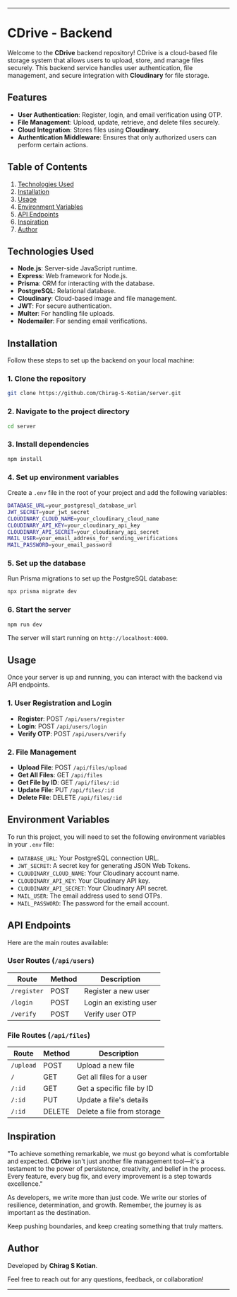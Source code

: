 


















---

# CDrive - Backend

Welcome to the **CDrive** backend repository! CDrive is a cloud-based file storage system that allows users to upload, store, and manage files securely. This backend service handles user authentication, file management, and secure integration with **Cloudinary** for file storage.

## Features

- **User Authentication**: Register, login, and email verification using OTP.
- **File Management**: Upload, update, retrieve, and delete files securely.
- **Cloud Integration**: Stores files using **Cloudinary**.
- **Authentication Middleware**: Ensures that only authorized users can perform certain actions.

## Table of Contents

1. [Technologies Used](#technologies-used)
2. [Installation](#installation)
3. [Usage](#usage)
4. [Environment Variables](#environment-variables)
5. [API Endpoints](#api-endpoints)
6. [Inspiration](#inspiration)
7. [Author](#author)

## Technologies Used

- **Node.js**: Server-side JavaScript runtime.
- **Express**: Web framework for Node.js.
- **Prisma**: ORM for interacting with the database.
- **PostgreSQL**: Relational database.
- **Cloudinary**: Cloud-based image and file management.
- **JWT**: For secure authentication.
- **Multer**: For handling file uploads.
- **Nodemailer**: For sending email verifications.

## Installation

Follow these steps to set up the backend on your local machine:

### 1. Clone the repository

```bash
git clone https://github.com/Chirag-S-Kotian/server.git
```

### 2. Navigate to the project directory

```bash
cd server
```

### 3. Install dependencies

```bash
npm install
```

### 4. Set up environment variables

Create a `.env` file in the root of your project and add the following variables:

```bash
DATABASE_URL=your_postgresql_database_url
JWT_SECRET=your_jwt_secret
CLOUDINARY_CLOUD_NAME=your_cloudinary_cloud_name
CLOUDINARY_API_KEY=your_cloudinary_api_key
CLOUDINARY_API_SECRET=your_cloudinary_api_secret
MAIL_USER=your_email_address_for_sending_verifications
MAIL_PASSWORD=your_email_password
```

### 5. Set up the database

Run Prisma migrations to set up the PostgreSQL database:

```bash
npx prisma migrate dev
```

### 6. Start the server

```bash
npm run dev
```

The server will start running on `http://localhost:4000`.

## Usage

Once your server is up and running, you can interact with the backend via API endpoints.

### 1. **User Registration and Login**

- **Register**: POST `/api/users/register`
- **Login**: POST `/api/users/login`
- **Verify OTP**: POST `/api/users/verify`

### 2. **File Management**

- **Upload File**: POST `/api/files/upload`
- **Get All Files**: GET `/api/files`
- **Get File by ID**: GET `/api/files/:id`
- **Update File**: PUT `/api/files/:id`
- **Delete File**: DELETE `/api/files/:id`

## Environment Variables

To run this project, you will need to set the following environment variables in your `.env` file:

- `DATABASE_URL`: Your PostgreSQL connection URL.
- `JWT_SECRET`: A secret key for generating JSON Web Tokens.
- `CLOUDINARY_CLOUD_NAME`: Your Cloudinary account name.
- `CLOUDINARY_API_KEY`: Your Cloudinary API key.
- `CLOUDINARY_API_SECRET`: Your Cloudinary API secret.
- `MAIL_USER`: The email address used to send OTPs.
- `MAIL_PASSWORD`: The password for the email account.

## API Endpoints

Here are the main routes available:

### User Routes (`/api/users`)

| Route            | Method | Description                 |
|------------------|--------|-----------------------------|
| `/register`      | POST   | Register a new user         |
| `/login`         | POST   | Login an existing user      |
| `/verify`        | POST   | Verify user OTP             |

### File Routes (`/api/files`)

| Route            | Method | Description                    |
|------------------|--------|--------------------------------|
| `/upload`        | POST   | Upload a new file              |
| `/`              | GET    | Get all files for a user       |
| `/:id`           | GET    | Get a specific file by ID      |
| `/:id`           | PUT    | Update a file's details        |
| `/:id`           | DELETE | Delete a file from storage     |

## Inspiration

"To achieve something remarkable, we must go beyond what is comfortable and expected. **CDrive** isn't just another file management tool—it's a testament to the power of persistence, creativity, and belief in the process. Every feature, every bug fix, and every improvement is a step towards excellence."

As developers, we write more than just code. We write our stories of resilience, determination, and growth. Remember, the journey is as important as the destination.

Keep pushing boundaries, and keep creating something that truly matters.

## Author

Developed by **Chirag S Kotian**.

Feel free to reach out for any questions, feedback, or collaboration!

---